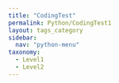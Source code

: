 ```yaml
---
title: "CodingTest"
permalink: Python/CodingTest1
layout: tags_category
sidebar:
  nav: "python-menu"
taxonomy:
  - Level1
  - Level2
---
```

